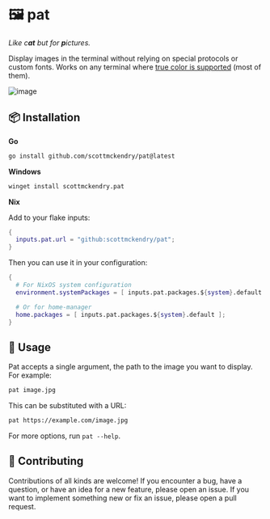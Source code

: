 # 🖼️ pat

_Like c**at** but for **p**ictures._

Display images in the terminal without relying on special protocols or custom fonts. Works on any terminal where [true color is supported](https://github.com/termstandard/colors) (most of them).

![image](https://github.com/scottmckendry/pat/assets/39483124/4315c4a2-6915-4ed4-813b-72a49b24a725)

## 📦 Installation

**Go**

```sh
go install github.com/scottmckendry/pat@latest
```

**Windows**

```sh
winget install scottmckendry.pat
```

**Nix**

Add to your flake inputs:

```nix
{
  inputs.pat.url = "github:scottmckendry/pat";
}
```

Then you can use it in your configuration:

```nix
{
  # For NixOS system configuration
  environment.systemPackages = [ inputs.pat.packages.${system}.default ];

  # Or for home-manager
  home.packages = [ inputs.pat.packages.${system}.default ];
}
```

## 🚀 Usage

Pat accepts a single argument, the path to the image you want to display. For example:

```sh
pat image.jpg
```

This can be substituted with a URL:

```sh
pat https://example.com/image.jpg
```

For more options, run `pat --help`.

## 🤝 Contributing

Contributions of all kinds are welcome! If you encounter a bug, have a question, or have an idea for a new feature, please open an issue. If you want to implement something new or fix an issue, please open a pull request.
